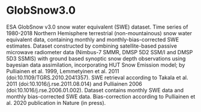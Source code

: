 # GlobSnow3.0

ESA GlobSnow v3.0 snow water equivalent (SWE) dataset.
 Time series of 1980-2018 Northern Hemisphere terrestrial (non-mountainous) snow water equivalent data, containing monthly and monthly-bias-corrected SWE estimates.
 Dataset constructed by combining satellite-based passive microwave radiometer data (Nimbus-7 SMMR, DMSP 5D2 SSM/I and DMSP 5D3 SSMIS) with ground based synoptic snow depth observations using bayesian data assimilation, incorporating HUT Snow Emission model; by Pulliainen et al. 1999, Lemmetyinen et al. 2011 (doi:10.1109/TGRS.2010.2041357).
 SWE retrieval according to Takala et al. 2011 (doi:10.1016/j.rse.2011.08.014) and Pulliainen 2006 (doi:10.1016/j.rse.2006.01.002).
 Dataset contains monthly SWE data and monthly bias-corrected SWE data.
 Bias-correction according to Pulliainen et al. 2020 publication in Nature (in press).
